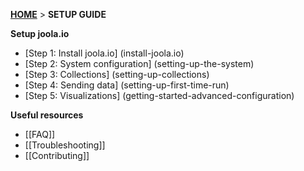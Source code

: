 [**HOME**](Home) > **SETUP GUIDE**

**Setup joola.io**

- [Step 1: Install joola.io] (install-joola.io)
- [Step 2: System configuration] (setting-up-the-system)
- [Step 3: Collections] (setting-up-collections)
- [Step 4: Sending data] (setting-up-first-time-run)
- [Step 5: Visualizations] (getting-started-advanced-configuration)

**Useful resources**

- [[FAQ]]
- [[Troubleshooting]]  
- [[Contributing]]
